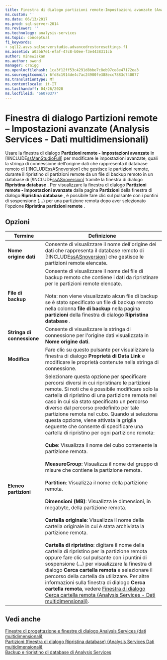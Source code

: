 ```yaml
---
title: Finestra di dialogo partizioni remote-Impostazioni avanzate (Analysis Services-Dati multidimensionali) | Microsoft Docs
ms.custom: ''
ms.date: 06/13/2017
ms.prod: sql-server-2014
ms.reviewer: ''
ms.technology: analysis-services
ms.topic: conceptual
f1_keywords:
- sql12.asvs.sqlserverstudio.advancedrestoresettings.f1
ms.assetid: a03bb7e1-efaf-47c8-b0ee-f3e4438311cb
author: minewiskan
ms.author: owend
manager: craigg
ms.openlocfilehash: 1ca3f12ff53c4291d8bbe7c8eb97ce8e47172ea3
ms.sourcegitcommit: 6fd8c1914de4c7ac24900fe388ecc7883c740077
ms.translationtype: MT
ms.contentlocale: it-IT
ms.lasthandoff: 04/26/2020
ms.locfileid: "66070377"
---
```

# <a name="remote-partitions---advanced-settings-dialog-box-analysis-services---multidimensional-data"></a>Finestra di dialogo Partizioni remote – Impostazioni avanzate (Analysis Services - Dati multidimensionali)
  Usare la finestra di dialogo **Partizioni remote - Impostazioni avanzate** in [!INCLUDE[ssManStudioFull](../includes/ssmanstudiofull-md.md)] per modificare le impostazioni avanzate, quali la stringa di connessione dell'origine dati che rappresenta il database remoto di [!INCLUDE[ssASnoversion](../includes/ssasnoversion-md.md)] che gestisce le partizioni remote, durante il ripristino di partizioni remote da un file di backup remoto in un database di [!INCLUDE[ssASnoversion](../includes/ssasnoversion-md.md)] tramite la finestra di dialogo **Ripristina database** . Per visualizzare la finestra di dialogo **Partizioni remote - Impostazioni avanzate** dalla pagina **Partizioni** della finestra di dialogo **Ripristina database** , è possibile fare clic sul pulsante con i puntini di sospensione (**...**) per una partizione remota dopo aver selezionato l'opzione **Ripristina partizioni remote** .  
  
## <a name="options"></a>Opzioni  
  
|Termine|Definizione|  
|----------|----------------|  
|**Nome origine dati**|Consente di visualizzare il nome dell'origine dei dati che rappresenta il database remoto di [!INCLUDE[ssASnoversion](../includes/ssasnoversion-md.md)] che gestisce le partizioni remote elencate.|  
|**File di backup**|Consente di visualizzare il nome del file di backup remoto che contiene i dati da ripristinare per le partizioni remote elencate.<br /><br /> Nota: non viene visualizzato alcun file di backup se è stato specificato un file di backup remoto nella colonna **file di backup** nella pagina **partizioni** della finestra di dialogo **Ripristina database** .|  
|**Stringa di connessione**|Consente di visualizzare la stringa di connessione per l'origine dati visualizzata in **Nome origine dati**.|  
|**Modifica**|Fare clic su questo pulsante per visualizzare la finestra di dialogo **Proprietà di Data Link** e modificare le proprietà contenute nella stringa di connessione.|  
|**Elenco partizioni**|Selezionare questa opzione per specificare percorsi diversi in cui ripristinare le partizioni remote. Si noti che è possibile modificare solo la cartella di ripristino di una partizione remota nel caso in cui sia stato specificato un percorso diverso dal percorso predefinito per tale partizione remota nel cubo. Quando si seleziona questa opzione, viene attivata la griglia seguente che consente di specificare una cartella di ripristino per ogni partizione remota:<br /><br /> **Cube**: Visualizza il nome del cubo contenente la partizione remota.<br /><br /> **MeasureGroup**: Visualizza il nome del gruppo di misure che contiene la partizione remota.<br /><br /> **Partition**: Visualizza il nome della partizione remota.<br /><br /> **Dimensioni (MB)**: Visualizza le dimensioni, in megabyte, della partizione remota.<br /><br /> **Cartella originale**: Visualizza il nome della cartella originale in cui è stata archiviata la partizione remota.<br /><br /> **Cartella di ripristino**: digitare il nome della cartella di ripristino per la partizione remota oppure fare clic sul pulsante con i puntini di sospensione (**...**) per visualizzare la finestra di dialogo **Cerca cartella remota** e selezionare il percorso della cartella da utilizzare. Per altre informazioni sulla finestra di dialogo **Cerca cartella remota**, vedere [Finestra di dialogo Cerca cartella remota &#40;Analysis Services - Dati multidimensionali&#41;](browse-for-remote-folder-dialog-box-analysis-services-multidimensional-data.md).|  
  
## <a name="see-also"></a>Vedi anche  
 [Finestre di progettazione e finestre di dialogo Analysis Services &#40;dati multidimensionali&#41;](analysis-services-designers-and-dialog-boxes-multidimensional-data.md)   
 [Partizioni &#40;finestra di dialogo Ripristina database&#41; &#40;Analysis Services Dati multidimensionali&#41;](partitions-restore-database-dialog-box-analysis-services-multidimensional-data.md)   
 [Backup e ripristino di database di Analysis Services](multidimensional-models/backup-and-restore-of-analysis-services-databases.md)  
  
  
